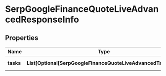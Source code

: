# SerpGoogleFinanceQuoteLiveAdvancedResponseInfo


## Properties

| Name | Type | Description | Notes |
|------------ | ------------- | ------------- | -------------|
**tasks** | **List[Optional[SerpGoogleFinanceQuoteLiveAdvancedTaskInfo]]** | array of tasks |[optional]|